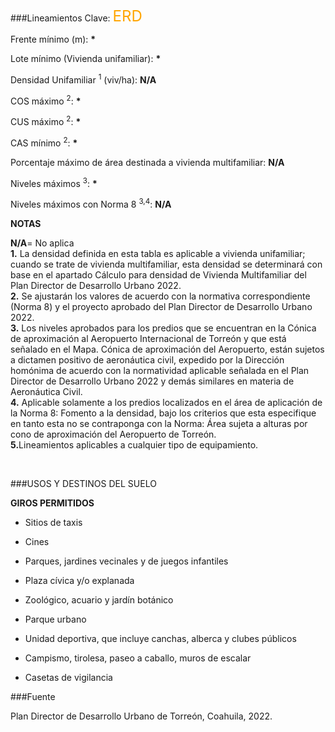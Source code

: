 
###Lineamientos
Clave: <span style="color:orange; font-size:x-large">ERD</span>

Frente mínimo (m): <b>*</b>

Lote mínimo (Vivienda unifamiliar): <b>*</b>

Densidad Unifamiliar <sup>1</sup> (viv/ha): <b>N/A</b>

COS máximo <sup>2</sup>: <b>*</b>

CUS máximo <sup>2</sup>: <b>*</b>

CAS mínimo <sup>2</sup>: <b>*</b>

Porcentaje máximo de área destinada a vivienda multifamiliar: <b>N/A</b>

Niveles máximos <sup>3</sup>: <b>*</b>

Niveles máximos con Norma 8 <sup>3,4</sup>: <b>N/A</b>

<p>
<span style="color:gray; font-size:small">

<b>NOTAS</b></br>

<b>N/A</b>= No aplica</br>
<b>1.</b> La densidad definida en esta tabla es aplicable a vivienda unifamiliar; cuando se trate de vivienda multifamiliar, esta densidad se determinará con base en el apartado Cálculo para densidad de Vivienda Multifamiliar del Plan Director de Desarrollo Urbano 2022. </br>
<b>2.</b> Se ajustarán los valores de acuerdo con la normativa correspondiente (Norma 8) y el proyecto aprobado del Plan Director de Desarrollo Urbano 2022. </br>
<b>3.</b> Los niveles aprobados para los predios que se encuentran en la Cónica de aproximación al Aeropuerto Internacional de Torreón y que está señalado en el Mapa. Cónica de aproximación del Aeropuerto, están sujetos a dictamen positivo de aeronáutica civil, expedido por la Dirección homónima de acuerdo con la normatividad aplicable señalada en el Plan Director de Desarrollo Urbano 2022 y demás similares en materia de Aeronáutica Civil.</br>
<b>4.</b> Aplicable solamente a los predios localizados en el área de aplicación de la Norma 8: Fomento a la densidad, bajo los criterios que esta especifique en tanto esta no se contraponga con la Norma: Área sujeta a alturas por cono de aproximación del Aeropuerto de Torreón.</br>
<b>5.</b>Lineamientos aplicables a cualquier tipo de equipamiento.</br>

</span>
</p>

</br>

###USOS Y DESTINOS DEL SUELO

**GIROS PERMITIDOS**

- Sitios de taxis

- Cines

- Parques, jardines vecinales y de juegos infantiles

- Plaza cívica y/o explanada

- Zoológico, acuario y jardín botánico

- Parque urbano

- Unidad deportiva, que incluye canchas, alberca y clubes públicos

- Campismo, tirolesa, paseo a caballo, muros de escalar

- Casetas de vigilancia

###Fuente

Plan Director de Desarrollo Urbano de Torreón, Coahuila, 2022.
